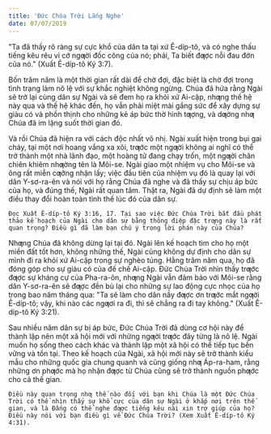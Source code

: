 ```yaml
---
title: 'Đức Chöa Trời Lắng Nghe'
date: 07/07/2019
---
```


"Ta đã thấy rõ ràng sự cực khổ của dân ta tại xứ Ê-díp-tô, và có nghe thấu tiếng kêu rêu vì cớ ngƣời đốc công của nó; phải, Ta biết đƣợc nỗi đau đớn của nó." (Xuất Ê-díp-tô Ký 3:7).

Bốn trăm năm là một thời gian rất dài để chờ đợi, đặc biệt là chờ đợi trong tình trạng làm nô lệ với sự khắc nghiệt không ngừng. Chúa đã hứa rằng Ngài sẽ trở lại cùng dân sự Ngài và sẽ đem họ ra khỏi xứ Ai-cập, nhƣng thế hệ này qua và thế hệ khác đến, họ vẫn phải miệt mài gắng sức để xây dựng sự giàu có và phồn thịnh cho những kẻ áp bức thờ hình tƣợng, và dƣờng nhƣ Chúa đã im lặng suốt thời gian đó.

Và rồi Chúa đã hiện ra với cách độc nhất vô nhị. Ngài xuất hiện trong bụi gai cháy, tại một nơi hoang vắng xa xôi, trƣớc một ngƣời không ai nghĩ có thể trở thành một nhà lãnh đạo, một hoàng tử đang chạy trốn, một ngƣời chăn chiên khiêm nhƣờng tên là Môi-se. Ngài giao một nhiệm vụ cho Môi-se và ông rất miễn cƣỡng nhận lấy; việc đầu tiên của nhiệm vụ đó là quay lại với dân Y-sơ-ra-ên và nói với họ rằng Chúa đã nghe và đã thấy sự chịu áp bức của họ, và đúng thế, Ngài rất quan tâm. Thật ra, Ngài đã dự định sẽ làm một điều thay đổi hoàn toàn tình thế lúc đó của dân sự.

`Đọc Xuất Ê-díp-tô Ký 3:16, 17. Tại sao việc Đức Chúa Trời bắt đầu phát thảo kế hoạch của Ngài cho dân sự bằng thông điệp đặc trƣng này là rất quan trọng? Điều gì đã làm bạn chú ý trong lời phán này của Chúa?`

Nhƣng Chúa đã không dừng lại tại đó. Ngài lên kế hoạch tìm cho họ một miền đất tốt hơn, không những thế, Ngài cũng không dự định cho dân sự mình đi ra khỏi xứ Ai-cập trong sự nghèo túng. Hằng trăm năm qua, họ đã đóng góp cho sự giàu có của đế chế Ai-cập. Đức Chúa Trời nhìn thấy trƣớc đƣợc sự kháng cự của Pha-ra-ôn, nhƣng Ngài vẫn đảm bảo với Môi-se rằng dân Y-sơ-ra-ên sẽ đƣợc đền bù lại cho những sự lao động cực nhọc của họ trong bao năm tháng qua: "Ta sẽ làm cho dân nầy đƣợc ơn trƣớc mắt ngƣời Ê-díp-tô; vậy, khi nào các ngƣơi ra đi, thì sẽ chẳng ra đi tay không." (Xuất Ê-díp-tô Ký 3:21).

Sau nhiều năm dân sự bị áp bức, Đức Chúa Trời đã dùng cơ hội này để thành lập nên một xã hội mới với những ngƣời trƣớc đây từng là nô lệ. Ngài muốn họ sống theo cách khác và thành lập một xã hội có thể tiếp tục bền vững và tồn tại. Theo kế hoạch của Ngài, xã hội mới này sẽ trở thành kiểu mẫu cho những quốc gia chung quanh và cũng giống nhƣ Áp-ra-ham, rằng những ơn phƣớc mà họ nhận đƣợc từ Chúa cũng sẽ trở thành nguồn phƣớc cho cả thế gian.

`Điều này quan trọng nhƣ thế nào đối với bạn khi Chúa là một Đức Chúa Trời có thể nhìn thấy sự khổ cực của dân sự Ngài ở khắp nơi trên thế gian, và là Đấng có thể nghe đƣợc tiếng kêu nài xin trợ giúp của họ? Điều này nói với bạn điều gì về Đức Chúa Trời? (Xem Xuất Ê-díp-tô Ký 4:31).`